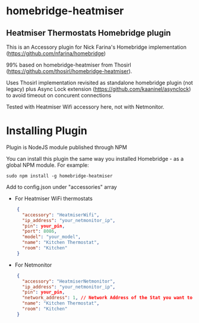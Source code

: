 # homebridge-heatmiser
## Heatmiser Thermostats Homebridge plugin

This is an Accessory plugin for Nick Farina's Homebridge implementation (https://github.com/nfarina/homebridge)

99% based on homebridge-heatmiser from Thosirl (https://github.com/thosirl/homebridge-heatmiser).

Uses Thosirl implementation revisited as standalone homebridge plugin (not legacy) plus Async Lock extension (https://github.com/kaaninel/asynclock) to avoid timeout on concurent connections

Tested with Heatmiser Wifi accessory here, not with Netmonitor.

# Installing Plugin

Plugin is NodeJS module published through NPM

You can install this plugin the same way you installed Homebridge - as a global NPM module. For example:

    sudo npm install -g homebridge-heatmiser


Add to config.json under "accessories" array
* For Heatmiser WiFi thermostats
```json
    {
      "accessory": "HeatmiserWifi",
      "ip_address": "your_netmonitor_ip",
      "pin": your_pin,
      "port": 8086,
      "model": "your_model",
      "name": "Kitchen Thermostat",
      "room": "Kitchen"
    }
```

* For Netmonitor
```json
    {
      "accessory": "HeatmiserNetmonitor",
      "ip_address": "your_netmonitor_ip",
      "pin": your_pin,
      "network_address": 1, // Network Address of the Stat you want to talk to
      "name": "Kitchen Thermostat",
      "room": "Kitchen"
    }
```
